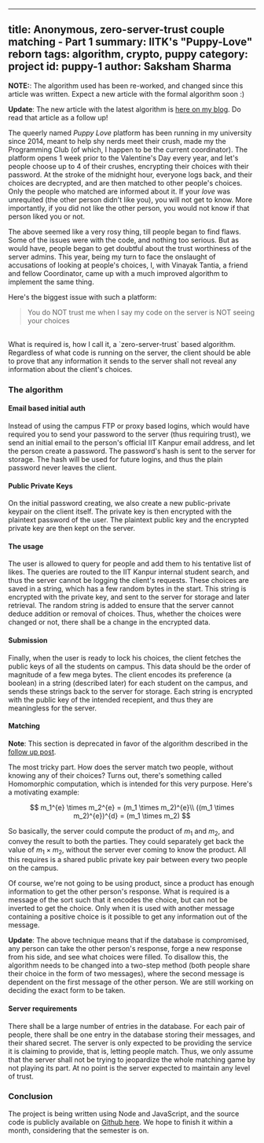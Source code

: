 ------
title: Anonymous, zero-server-trust couple matching - Part 1
summary: IITK's "Puppy-Love" reborn
tags: algorithm, crypto, puppy
category: project
id: puppy-1
author: Saksham Sharma
------

<script type="text/x-mathjax-config">
MathJax.Hub.Config({
  tex2jax: {inlineMath: [['$','$'], ['\\(','\\)']]}
});
</script>
<script type="text/javascript" async
  src="https://cdn.mathjax.org/mathjax/latest/MathJax.js?config=TeX-MML-AM_CHTML">
</script>

**NOTE:**: The algorithm used has been re-worked, and changed since this article was written. Expect a new article with the formal algorithm soon :)

**Update**: The new article with the latest algorithm is [here on my blog](/2016/11/puppy2). Do read that article as a follow up!

The queerly named *Puppy Love* platform has been running in my university since 2014, meant to help shy nerds meet their crush, made my the Programming Club (of which, I happen to be the current coordinator). The platform opens 1 week prior to the Valentine's Day every year, and let's people choose up to 4 of their crushes, encrypting their choices with their password. At the stroke of the midnight hour, everyone logs back, and their choices are decrypted, and are then matched to other people's choices. Only the people who matched are informed about it. If your *love* was unrequited (the other person didn't like you), you will not get to know. More importantly, if you did not like the other person, you would not know if that person liked you or not.

The above seemed like a very rosy thing, till people began to find flaws. Some of the issues were with the code, and nothing too serious. But as would have, people began to get doubtful about the trust worthiness of the server admins. This year, being my turn to face the onslaught of accusations of looking at people's choices, I, with Vinayak Tantia, a friend and fellow Coordinator, came up with a much improved algorithm to implement the same thing.

Here's the biggest issue with such a platform:

> You do NOT trust me when I say my code on the server is NOT seeing your choices

<br>
What is required is, how I call it, a `zero-server-trust` based algorithm. Regardless of what code is running on the server, the client should be able to prove that any information it sends to the server shall not reveal any information about the client's choices.

### The algorithm

#### Email based initial auth
Instead of using the campus FTP or proxy based logins, which would have required you to send your password to the server (thus requiring trust), we send an initial email to the person's official IIT Kanpur email address, and let the person create a password. The password's hash is sent to the server for storage. The hash will be used for future logins, and thus the plain password never leaves the client.

#### Public Private Keys
On the initial password creating, we also create a new public-private keypair on the client itself. The private key is then encrypted with the plaintext password of the user. The plaintext public key and the encrypted private key are then kept on the server.

#### The usage
The user is allowed to query for people and add them to his tentative list of likes. The queries are routed to the IIT Kanpur internal student search, and thus the server cannot be logging the client's requests. These choices are saved in a string, which has a few random bytes in the start. This string is encrypted with the private key, and sent to the server for storage and later retrieval. The random string is added to ensure that the server cannot deduce addition or removal of choices. Thus, whether the choices were changed or not, there shall be a change in the encrypted data.

#### Submission
Finally, when the user is ready to lock his choices, the client fetches the public keys of all the students on campus. This data should be the order of magnitude of a few mega bytes. The client encodes its preference (a boolean) in a string (described later) for each student on the campus, and sends these strings back to the server for storage. Each string is encrypted with the public key of the intended recepient, and thus they are meaningless for the server.

#### Matching
**Note**: This section is deprecated in favor of the algorithm described in the [follow up post](/2016/11/puppy2).

The most tricky part. How does the server match two people, without knowing any of their choices? Turns out, there's something called Homomorphic computation, which is intended for this very purpose. Here's a motivating example:

$$
m_1^{e} \times m_2^{e} = (m_1 \times m_2)^{e}\\
((m_1 \times m_2)^{e})^{d} = (m_1 \times m_2)
$$

So basically, the server could compute the product of $m_1$ and $m_2$, and convey the result to both the parties. They could separately get back the value of $m_1 \times m_2$, without the server ever coming to know the product. All this requires is a shared public private key pair between every two people on the campus.

Of course, we're not going to be using product, since a product has enough information to get the other person's response. What is required is a message of the sort such that it encodes the choice, but can not be inverted to get the choice. Only when it is used with another message containing a positive choice is it possible to get any information out of the message.

**Update**: The above technique means that if the database is compromised, any person can take the other person's response, forge a new response from his side, and see what choices were filled. To disallow this, the algorithm needs to be changed into a two-step method (both people share their choice in the form of two messages), where the second message is dependent on the first message of the other person. We are still working on deciding the exact form to be taken.

#### Server requirements
There shall be a large number of entries in the database. For each pair of people, there shall be one entry in the database storing their messages, and their shared secret. The server is only expected to be providing the service it is claiming to provide, that is, letting people match. Thus, we only assume that the server shall not be trying to jeopardize the whole matching game by not playing its part. At no point is the server expected to maintain any level of trust.

### Conclusion
The project is being written using Node and JavaScript, and the source code is publicly available on [Github here](https://github.com/pclubiitk/puppy-love). We hope to finish it within a month, considering that the semester is on.
